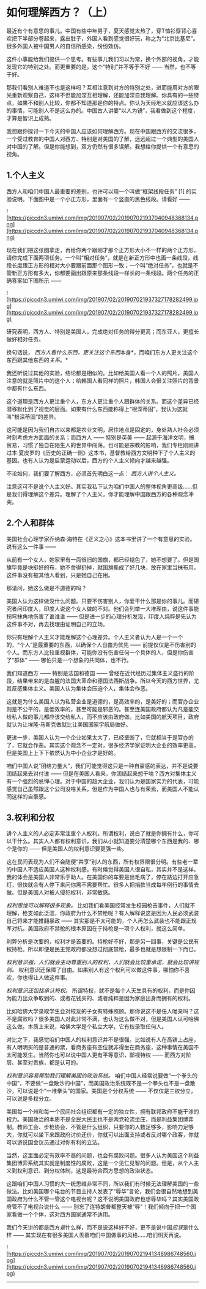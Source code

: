 # 如何理解西方？（上）

最近有个有意思的事儿。中国有些中年男子，夏天感觉太热了，穿T恤衫穿背心喜欢把下半部分卷起来，露出肚子，外国人看到感觉很好玩，称之为“北京比基尼”。很多外国人被中国男人的自信所感染，纷纷效仿。

这件小事能给我们提供一个思考。有些事儿我们习以为常，换个外部的视角，才能发现它的特别之处。而更重要的是，这个“特别”并不等于不好 —— 当然，也不等于好。

那我们看别人难道不也是这样吗？互相注意到对方的特别之处，进而能用对方的眼光重新观察自己，这样不但能加深互相理解，还能加深自我理解。你具有的一些特点，如果不和别人比较，你都不知道那是你的特点。你认为天经地义就应该这么办的事情，可能别人不是这么办的。中国古人讲要“以人为镜”，我看做到这个程度，才算是智识上成熟。

我想跟你探讨一下今天的中国人应该如何理解西方。现在中国跟西方的交流很多，一个受过教育的中国人对西方、特别是对美国的了解，远远超过一个典型的美国人对中国的了解。但是你能想到，双方仍然有很多误解。我想给你提供一个有意思的视角。

## 1.个人主义

西方人和咱们中国人最重要的差别，也许可以用一个叫做“框架线段任务” [1] 的实验说明。下面图中是一个小正方形，里面有一个竖直的黑色线段。请看好 —— 

![https://piccdn3.umiwi.com/img/201907/02/201907021937040948368134.png](https://piccdn3.umiwi.com/img/201907/02/201907021937040948368134.png)

现在我们把这张图拿走，再给你两个跟刚才那个正方形大小不一样的两个正方形，请你完成下面两项任务。一个叫“相对任务”，就是在新正方形中也画一条线段，线段长度跟正方形的相对大小要跟前面那个图形一致；一个叫“绝对任务”，也就是不管新正方形有多大，你都要画出跟原来那条线段一样长的一条线段。两个任务的正确答案如下图所示 —— 

![https://piccdn3.umiwi.com/img/201907/02/201907021937327178282499.jpg](https://piccdn3.umiwi.com/img/201907/02/201907021937327178282499.jpg)

研究表明，西方人、特别是美国人，完成绝对任务的得分更高；而东亚人，更擅长做好相对任务。

换句话说， *西方人看什么东西，更关注这个东西*本身*，而咱们东方人更关注这个东西跟其他东西的*关系*。*

我还听说过其他的实验，结论都是相似的。比如给美国人看一个人的照片，美国人注意的就是照片中的这个人；给韩国人看同样的照片，韩国人会很关注照片的背景中都有什么东西。

这个道理是西方人更注重个人，东方人更注重个人跟群体的关系。而这个差异已经潜移默化到了视觉的层面。如果有什么东西能称得上“根深蒂固”，我认为这就叫“根深蒂固”的差异。

这可能是因为我们自古以来都是农业文明，居住地点是固定的，身处熟人社会必须时刻考虑方方面面的关系；而西方人 —— 特别是英美 —— 起源于海洋文明，搞贸易，习惯了独自在陌生人的世界中闯荡。也可能是宗教的影响，我们专栏刚刚讲过本·夏皮罗的《历史的正确一侧》这本书，基督教给西方文明种下了个人主义的基因。也有人认为是启蒙运动以后，西方的个人主义倾向才越来越强。

不论如何，我们要了解西方，必须首先明白这一点： *西方人讲个人主义。*

注意这可不是说个人主义好。其实我私下认为咱们中国人的整体视角更高级……但是我们得理解这个差异。理解了个人主义，你才能理解中国跟西方的各种观念冲突。

## 2.个人和群体

美国社会心理学家乔纳森·海特在《正义之心》这本书里讲了一个有意思的实验。说有这么一件事 ——

从前有一个女人，她家里有一面很旧的国旗，都已经褪色了，她不想要了。但是国旗毕竟是块挺好的布，她不舍得扔掉，就国旗撕成了好几块，放在家里当抹布用。这件事没有被其他人看到，只是她自己在用。

那请问，她这么做是不道德的吗？

美国人认为这样做没什么问题。只要不伤害别人，你爱干什么那是你的事儿。而研究者问印度人，印度人说这个女人做的不对。他们会列举一大堆理由，说这件事能拐弯抹角地伤害了谁谁谁 —— 但是进一步的心理分析发现，印度人纯粹是先认为这件事不对，再去找理由证明自己的立场。

你只有理解个人主义才能理解这个心理差异。个人主义者认为人是一个一个的，“个人”是最重要的东西，以确保个人自由为优先 —— 前提仅仅是不伤害别的个人。而东方人比较重视群体，可能你没有伤害任何一个具体的人，但是你伤害了“群体” —— 哪怕只是一个想象的共同体，也不行。

我们知道西方 —— 特别是法国和德国 —— 曾经在近代经历过集体主义盛行的阶段，结果带来的是血腥的法国大革命和德国法西斯战争。所以今天的西方世界，尤其反感集体主义。美国人认为集体会压迫个人，集体会作恶。

这就是为什么美国人认为私营企业是道德的，是高效率的，是美好的；而官办企业则是不公平的，是低效率的，甚至可能是邪恶的。甚至连美国政府都认为凡是能交给私人做的事儿都应该交给私人，而不应该由政府做。比如美国的航天项目，政府就认为让埃隆·马斯克做就比让美国国家宇航局做好。

更进一步，美国人认为一个企业如果太大了，已经垄断了，它就相当于是官办的了，它就会作恶。其实这个观念不一定对，很多经济学家证明大企业的效率更高，但是美国上上下下依然认为中小企业才是好的。

咱们中国人说“团结力量大”，我们可能觉得这只是一种自豪感的表达，并不是说要团结起来去对付谁 —— 但是在美国人看来，你团结起来想干啥？西方对集体主义有一个强烈的忌惮心理。对于中国的超大企业，我们认为是国家实力的代表，可能感觉自己虽然跟这个公司没啥关系，但是作为中国人也与有荣焉，而美国人不能认同这样的自豪感。

## 3.权利和分权

讲个人主义的人必定非常注重个人权利。所谓权利，说白了就是你拥有什么，你可以干什么。其实人人都有权利意识，我们从小就知道要分清楚哪个东西是我的、哪个是你的 —— 但是美国人的权利意识要更强一些。

这在民间表现为人们不会随便“共享”别人的东西，所有权界限很分明。有些老一辈的中国人不适应美国人这种权利感，有时候觉得美国人很自私，其实并不是这样。我的体会是美国人非常乐于助人。在美国你的车要是出毛病了，停在路边打开应急灯，很快就会有人停下来问你需不需要帮忙。很多人把捐款当成每年例行的事情去做。但是美国人对被人侵犯权利，非常敏感。

 *权利思维可以解释很多现象。* 比如我们看美国经常发生校园枪击事件，人们就不理解，枪支如此泛滥，你政府为什么不禁枪呢？有人解释说这是因为人民必须武装自己将来才能推翻暴政 —— 其实那是不太可能的，个人再怎么武装也不能跟正规军对抗。美国政府不禁枪的根本原因在于持枪是一项个人权利，就这么简单。

利弊分析是次要的，权利才是首要的。持枪好不好，那是另一回事，关键是公民有权持枪。所以即便是民主党政府都没想过彻底禁枪，最多也就是想限制一下而已。

 *权利意识强，人们就会主动尊重别人的权利，人们就会比较重承诺，就会比较讲规则。* 权利意识还保障了自由。如果别人有这个权利可以做这件事，哪怕你不喜欢，你也得让人做这件事。

 *权利意识还包括承认特权。* 所谓特权，就不是每个人天生具有的权利，而是你因为能力出众争取到的、或者花钱买的、或者纯粹是因为家庭出身而拥有的权利。

比如哈佛大学录取学生会对校友的子女有特殊照顾。那你说这不是任人唯亲吗？这不是腐败吗？很多美国人对此非常不满，也认为这么做不对，但是美国人认可哈佛这么做。本质上来说，哈佛大学是个私立大学，它有权录取任何人。

对比之下，我感觉咱们中国人的权利意识并不是很强。比如说有人在高铁上占座，有人明明买的是普通的票，看商务座有空位就非得坐在商务座，这种事情在美国不太可能发生。当然你也可以说中国人更有平等意识，鄙视特权 —— 而西方对阶层、甚至对贵族，都是认可的。

 *权利意识容易帮助我们理解美国的政治系统。* 咱们中国人经常说要做“一个拳头的中国”，不要做“一盘散沙的中国”，而美国政治系统既不是一个拳头也不是一盘散沙，可以说是个“一堆拳头”的国家。美国是个分权系统 —— 不仅仅是三权分立，可以说是多权分立。

美国每一个州和每一个民间社会组织都有一定的独立性，拥有联邦政府不能干涉的权力。美国政治的本质不是全民大民主也不是两党轮流坐庄，而是利益集团博弈制。教师工会、步枪协会、不管是什么组织，只要你的人数足够多，影响力足够大，你就可以坐下来跟政府讨价还价，你就可以出面支持或者反对哪个政客，你就可以游说国会议员通过对你有利的立法。

当然，这里面必定有效率不高的问题，也会有腐败问题。很多人认为美国这个利益集团博弈系统其实就是制度性的腐败，这是一个见仁见智的问题。但是，从个人主义到权利意识、到分权体制，这是最符合西方思想的政治状态。

这跟咱们中国人习惯的大一统思维非常不同，所以我们有时候无法理解美国的一些做法。比如美国哪个电台的节目主持人发表了“辱华”言论，我们会很自然地想到美国政府为什么不管一管这个电视台呢？这不说明美国政府也想辱华吗？其实美国政府管不了电视台说什么 —— 别忘了连特朗普都整天被“辱”！我们倾向于把一个国家看做一个个体，这对西方国家通常不适用。

我们今天讲的都是西方*是*什么样，而不是说这样好不好，更不是说中国*应该*是什么样 —— 其实现在有很多美国人羡慕咱们中国做事的风格……咱们明天再说。

![https://piccdn3.umiwi.com/img/201907/02/201907021941348986748560.jpg](https://piccdn3.umiwi.com/img/201907/02/201907021941348986748560.jpg)

---
